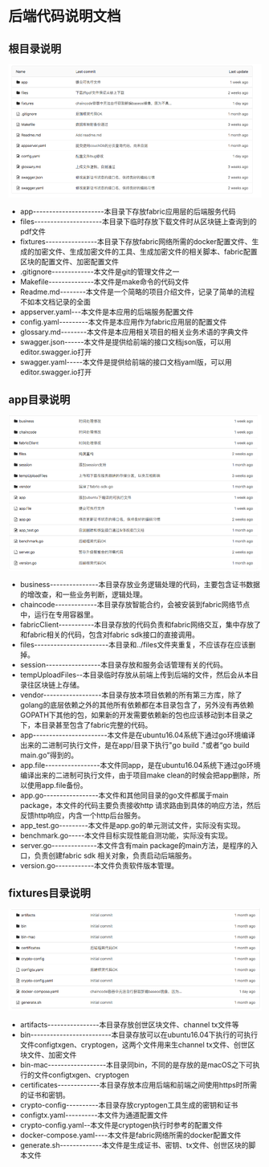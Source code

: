 # 后端代码说明文档

## 根目录说明

![](../.gitbook/assets/image%20%2817%29.png)

* app----------------------本目录下存放fabric应用层的后端服务代码
* files---------------------本目录下临时存放下载文件时从区块链上查询到的pdf文件
* fixtures----------------本目录下存放fabric网络所需的docker配置文件、生成的加密文件、生成加密文件的工具、生成加密文件的相关脚本、fabric配置区块的配置文件、加密配置文件
* .gitignore-------------本文件是git的管理文件之一
* Makefile--------------本文件是make命令的代码文件
* Readme.md--------本文件是一个简略的项目介绍文件，记录了简单的流程不如本文档记录的全面
* appserver.yaml---本文件是本应用的后端服务配置文件
* config.yaml---------本文件是本应用作为fabric应用层的配置文件
* glossary.md--------本文件是本应用相关项目的相关业务术语的字典文件
* swagger.json------本文件是提供给前端的接口文档json版，可以用editor.swagger.io打开
* swagger.yaml-----本文件是提供给前端的接口文档yaml版，可以用editor.swagger.io打开

## app目录说明

![](../.gitbook/assets/image%20%2816%29.png)

* business---------------本目录存放业务逻辑处理的代码，主要包含证书数据的增改查，和一些业务判断，逻辑处理。
* chaincode-------------本目录存放智能合约，会被安装到fabric网络节点中，运行在专用容器里。
* fabricClient-----------本目录存放的代码负责和fabric网络交互，集中存放了和fabric相关的代码，包含对fabric sdk接口的直接调用。
* files-----------------------本目录和../files文件夹重复，不应该存在应该删掉。
* session-----------------本目录存放和服务会话管理有关的代码。
* tempUploadFiles--本目录临时存放从前端上传到后端的文件，然后会从本目录往区块链上存储。
* vendor------------------本目录存放本项目依赖的所有第三方库，除了golang的底层依赖之外的其他所有依赖都在本目录包含了，另外没有再依赖GOPATH下其他的包，如果新的开发需要依赖新的包也应该移动到本目录之下，本目录甚至包含了fabric完整的代码。
* app-----------------------本文件是在ubuntu16.04系统下通过go环境编译出来的二进制可执行文件，是在app/目录下执行"go build ."或者“go build main.go”得到的。
* app.file-----------------本文件同app，是在ubuntu16.04系统下通过go环境编译出来的二进制可执行文件，由于项目make clean的时候会把app删除，所以使用app.file备份。
* app.go-----------------本文件和其他同目录的go文件都属于main package，本文件的代码主要负责接收http 请求路由到具体的响应方法，然后反馈http响应，内含一个http后台服务。
* app\_test.go---------本文件是app.go的单元测试文件，实际没有实现。
* benchmark.go-----本文件目标实现性能自测功能，实际没有实现。
* server.go--------------本文件含有main package的main方法，是程序的入口，负责创建fabric sdk 相关对象，负责启动后端服务。
* version.go------------本文件负责软件版本管理。

## fixtures目录说明

![](../.gitbook/assets/image%20%2823%29.png)

* artifacts----------------本目录存放创世区块文件、channel tx文件等
* bin-------------------------本目录存放可以在ubuntu16.04下执行的可执行文件configtxgen、cryptogen，这两个文件用来生channel tx文件、创世区块文件、加密文件
* bin-mac------------------本目录同bin，不同的是存放的是macOS之下可执行的文件configtxgen、cryptogen
* certificates-------------本目录存放本应用后端和前端之间使用https时所需的证书和密钥。
* crypto-config----------本目录存放cryptogen工具生成的密钥和证书
* configtx.yaml----------本文件为通道配置文件
* crypto-config.yaml--本文件是cryptogen执行时参考的配置文件
* docker-compose.yaml----本文件是fabric网络所需的docker配置文件
* generate.sh-------------本文件是生成证书、密钥、tx文件、创世区块的脚本文件


